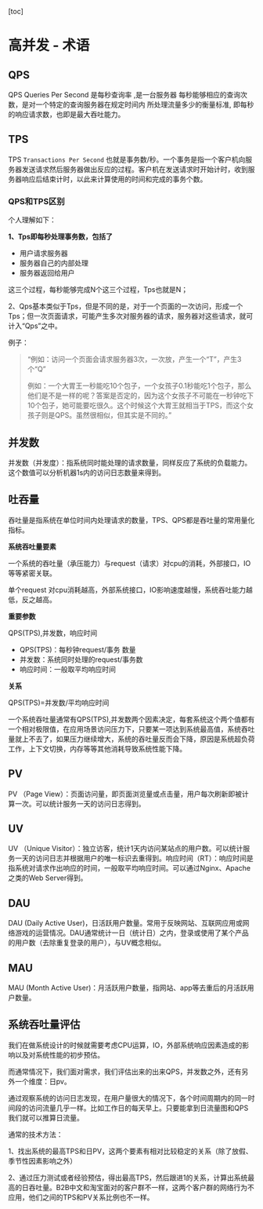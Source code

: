 [toc]



# 高并发 - 术语

## **QPS**

QPS Queries Per Second 是每秒查询率 ,是一台服务器 每秒能够相应的查询次数，是对一个特定的查询服务器在规定时间内 所处理流量多少的衡量标准, 即每秒的响应请求数，也即是最大吞吐能力。

## **TPS**

TPS `Transactions Per Second` 也就是事务数/秒。一个事务是指一个客户机向服务器发送请求然后服务器做出反应的过程。客户机在发送请求时开始计时，收到服务器响应后结束计时，以此来计算使用的时间和完成的事务个数。

### **QPS和TPS区别**

个人理解如下：

**1、Tps即每秒处理事务数，包括了**

- 用户请求服务器
- 服务器自己的内部处理
- 服务器返回给用户

这三个过程，每秒能够完成N个这三个过程，Tps也就是N；

2、Qps基本类似于Tps，但是不同的是，对于一个页面的一次访问，形成一个Tps；但一次页面请求，可能产生多次对服务器的请求，服务器对这些请求，就可计入“Qps”之中。

例子：

> “例如：访问一个页面会请求服务器3次，一次放，产生一个“T”，产生3个“Q”
>
> 例如：一个大胃王一秒能吃10个包子，一个女孩子0.1秒能吃1个包子，那么他们是不是一样的呢？答案是否定的，因为这个女孩子不可能在一秒钟吃下10个包子，她可能要吃很久。这个时候这个大胃王就相当于TPS，而这个女孩子则是QPS。虽然很相似，但其实是不同的。”

## **并发数**

并发数（并发度）：指系统同时能处理的请求数量，同样反应了系统的负载能力。这个数值可以分析机器1s内的访问日志数量来得到。

## **吐吞量**

吞吐量是指系统在单位时间内处理请求的数量，TPS、QPS都是吞吐量的常用量化指标。

**系统吞吐量要素**

一个系统的吞吐量（承压能力）与request（请求）对cpu的消耗，外部接口，IO等等紧密关联。

单个request 对cpu消耗越高，外部系统接口，IO影响速度越慢，系统吞吐能力越低，反之越高。

**重要参数**

QPS(TPS),并发数，响应时间

- QPS(TPS)：每秒钟request/事务 数量
- 并发数：系统同时处理的request/事务数
- 响应时间：一般取平均响应时间

**关系**

QPS(TPS)=并发数/平均响应时间

一个系统吞吐量通常有QPS(TPS),并发数两个因素决定，每套系统这个两个值都有一个相对极限值，在应用场景访问压力下，只要某一项达到系统最高值，系统吞吐量就上不去了，如果压力继续增大，系统的吞吐量反而会下降，原因是系统超负荷工作，上下文切换，内存等等其他消耗导致系统性能下降。

## **PV**

PV （Page View）：页面访问量，即页面浏览量或点击量，用户每次刷新即被计算一次。可以统计服务一天的访问日志得到。

## **UV**

UV （Unique Visitor）：独立访客，统计1天内访问某站点的用户数。可以统计服务一天的访问日志并根据用户的唯一标识去重得到。响应时间（RT）：响应时间是指系统对请求作出响应的时间，一般取平均响应时间。可以通过Nginx、Apache之类的Web Server得到。

## **DAU**

DAU (Daily Active User)，日活跃用户数量。常用于反映网站、互联网应用或网络游戏的运营情况。DAU通常统计一日（统计日）之内，登录或使用了某个产品的用户数（去除重复登录的用户），与UV概念相似。

## **MAU**

MAU (Month Active User)：月活跃用户数量，指网站、app等去重后的月活跃用户数量。

## **系统吞吐量评估**

我们在做系统设计的时候就需要考虑CPU运算，IO，外部系统响应因素造成的影响以及对系统性能的初步预估。

而通常情况下，我们面对需求，我们评估出来的出来QPS，并发数之外，还有另外一个维度：日pv。

通过观察系统的访问日志发现，在用户量很大的情况下，各个时间周期内的同一时间段的访问流量几乎一样。比如工作日的每天早上。只要能拿到日流量图和QPS我们就可以推算日流量。

通常的技术方法：

1、找出系统的最高TPS和日PV，这两个要素有相对比较稳定的关系（除了放假、季节性因素影响之外）

2、通过压力测试或者经验预估，得出最高TPS，然后跟进1的关系，计算出系统最高的日吞吐量。B2B中文和淘宝面对的客户群不一样，这两个客户群的网络行为不应用，他们之间的TPS和PV关系比例也不一样。



